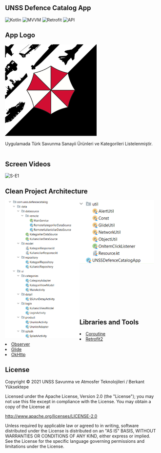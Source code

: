 
## UNSS Defence Catalog App
![Kotlin](https://img.shields.io/badge/Kotlin-0095D5?&style=for-the-badge&logo=kotlin&logoColor=white)
![MVVM](https://img.shields.io/badge/Clean--Code-MVVM-brightgreen.svg)
![Retrofit](https://img.shields.io/badge/Retrofit-2.xx-orange.svg)
<a><img src="https://img.shields.io/badge/API-21%2B-brightgreen.svg?style=flat" alt="API" /></a>

## App Logo
<p><img width="300px" src="https://raw.githubusercontent.com/Berkantyuks/UNSSDefenceCatalogApp/master/assets/UNSS-svg-ln.png"/></p>
Uygulamada Türk Savunma Sanayii Ürünleri ve Kategorileri Listelenmiştir.
<br><br>



## Screen Videos
<p>
  <img height= "411"  src="https://github.com/Berkantyuks/UNSSDefenceCatalogApp/blob/master/ScreenVideo/androgif.gif?raw=true" alt="S-E1" />

</p>


## Clean Project Architecture
<p><img align="left" width="244px"; src="https://github.com/Berkantyuks/UNSSDefenceCatalogApp/blob/master/assets/mimari1.png?raw=true"/></p>
<p><img align="left" width="244px"; src="https://github.com/Berkantyuks/UNSSDefenceCatalogApp/blob/master/assets/mimari2.png?raw=true"/></p>
<br/><br/><br/><br/><br/><br/><br/><br/><br/><br/><br/><br/><br/><br/><br/><br/><br/><br/><br/><br/><br/>

## Libraries and Tools 
<li><a href="https://developer.android.com/kotlin/coroutinesa">Coroutine</a></li>
<li><a href="https://square.github.io/retrofit/">Retrofit2</a></li>
<li><a href="https://developer.android.com/reference/android/arch/lifecycle/Observer">Observer</a></li> 
<li><a href="https://bumptech.github.io/glide/doc/download-setup.html">Glide</a></li>
<li><a href="https://square.github.io/okhttp/">OkHttp</a></li>


## License
Copyright © 2021 UNSS Savunma ve Atmosfer Teknolojileri / Berkant Yüksektepe

Licensed under the Apache License, Version 2.0 (the "License");
you may not use this file except in compliance with the License.
You may obtain a copy of the License at

   http://www.apache.org/licenses/LICENSE-2.0

Unless required by applicable law or agreed to in writing, software
distributed under the License is distributed on an "AS IS" BASIS,
WITHOUT WARRANTIES OR CONDITIONS OF ANY KIND, either express or implied.
See the License for the specific language governing permissions and
limitations under the License.

